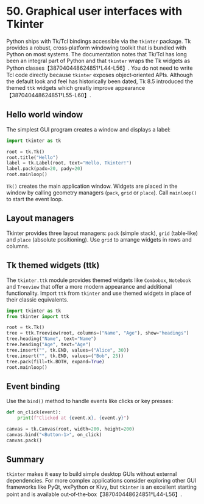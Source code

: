 # 50. Graphical user interfaces with Tkinter

Python ships with Tk/Tcl bindings accessible via the `tkinter` package.  Tk
provides a robust, cross‑platform windowing toolkit that is bundled with
Python on most systems.  The documentation notes that Tk/Tcl has long been
an integral part of Python and that `tkinter` wraps the Tk widgets as
Python classes【387040448624851†L44-L56】.  You do not need to write Tcl code
directly because `tkinter` exposes object‑oriented APIs.  Although the
default look and feel has historically been dated, Tk 8.5 introduced the
themed `ttk` widgets which greatly improve appearance【387040448624851†L55-L60】.

## Hello world window

The simplest GUI program creates a window and displays a label:

```python
import tkinter as tk

root = tk.Tk()
root.title("Hello")
label = tk.Label(root, text="Hello, Tkinter!")
label.pack(padx=20, pady=20)
root.mainloop()
```

`Tk()` creates the main application window.  Widgets are placed in the
window by calling geometry managers (`pack`, `grid` or `place`).  Call
`mainloop()` to start the event loop.

## Layout managers

Tkinter provides three layout managers: `pack` (simple stack), `grid`
(table‑like) and `place` (absolute positioning).  Use `grid` to arrange
widgets in rows and columns.

## Tk themed widgets (ttk)

The `tkinter.ttk` module provides themed widgets like `Combobox`,
`Notebook` and `Treeview` that offer a more modern appearance and
additional functionality.  Import `ttk` from `tkinter` and use themed
widgets in place of their classic equivalents.

```python
import tkinter as tk
from tkinter import ttk

root = tk.Tk()
tree = ttk.Treeview(root, columns=("Name", "Age"), show="headings")
tree.heading("Name", text="Name")
tree.heading("Age", text="Age")
tree.insert("", tk.END, values=("Alice", 30))
tree.insert("", tk.END, values=("Bob", 25))
tree.pack(fill=tk.BOTH, expand=True)
root.mainloop()
```

## Event binding

Use the `bind()` method to handle events like clicks or key presses:

```python
def on_click(event):
    print(f"Clicked at {event.x}, {event.y}")

canvas = tk.Canvas(root, width=200, height=200)
canvas.bind("<Button-1>", on_click)
canvas.pack()
```

## Summary

`tkinter` makes it easy to build simple desktop GUIs without external
dependencies.  For more complex applications consider exploring other GUI
frameworks like PyQt, wxPython or Kivy, but `tkinter` is an excellent
starting point and is available out‑of‑the‑box【387040448624851†L44-L56】.
